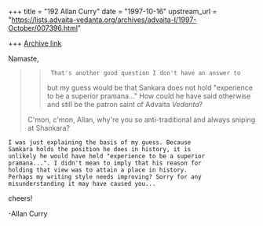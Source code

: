 +++
title = "192 Allan Curry"
date = "1997-10-16"
upstream_url = "https://lists.advaita-vedanta.org/archives/advaita-l/1997-October/007396.html"

+++
[Archive link](https://lists.advaita-vedanta.org/archives/advaita-l/1997-October/007396.html)

Namaste,

>>      That's another good question I don't have an answer to
>>    but my guess would be that Sankara does not hold
>>   "experience to be a superior pramana..." How could he
>>    have said otherwise and still be the patron saint of
>>    Advaita *Vedanta*?
>
>C'mon, c'mon, Allan, why're you so anti-traditional and always sniping
>at Shankara?
>

    I was just explaining the basis of my guess. Because
    Samkara holds the position he does in history, it is
    unlikely he would have held "experience to be a superior
    pramana...". I didn't mean to imply that his reason for
    holding that view was to attain a place in history.
    Perhaps my writing style needs improving? Sorry for any
    misunderstanding it may have caused you...


cheers!

-Allan Curry

